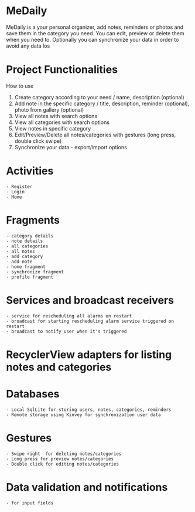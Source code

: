# MeDaily
MeDaily is a your personal organizer, add notes, reminders or photos and save them in the category you need. You can edit, preview or delete them when you need to. Optionally you can synchronize your data in order to avoid any data los

# Project Functionalities

How to use 
   1. Create category according to your need / name, description (optional)
   2. Add note in the specific category / title, description, reminder (optional), photo from gallery (optional)	
   3. View all notes with search options
   4. View all categories with search options
   5. View notes in specific category
   6. Edit/Preview/Delete all notes/categories with gestures (long press, double click swipe) 
   7. Synchronize your data - export/import options
       
  
  
# Activities 
	- Register
	- Login 
	- Home
# Fragments 
	- category details 
	- note details 
	- all categories
	- all notes
	- add category 
	- add note 
	- home fragment
	- synchronize fragment
	- profile fragment 
# Services and broadcast receivers
	- service for rescheduling all alarms on restart 
	- broadcast for starting rescheduling alarm service triggered on restart 
	- broadcast to notify user when it's triggered 
	
# RecyclerView adapters for listing notes and categories
# Databases 
	- Local SqlLite for storing users, notes, categories, reminders
	- Remote storage using Kinvey for synchronization user data
# Gestures 
	- Swipe right  for deleting notes/categories
	- Long press for preview notes/categories
	- Double click for editing notes/categories

# Data validation  and notifications
	- for input fields 
	
  
        
      
        






